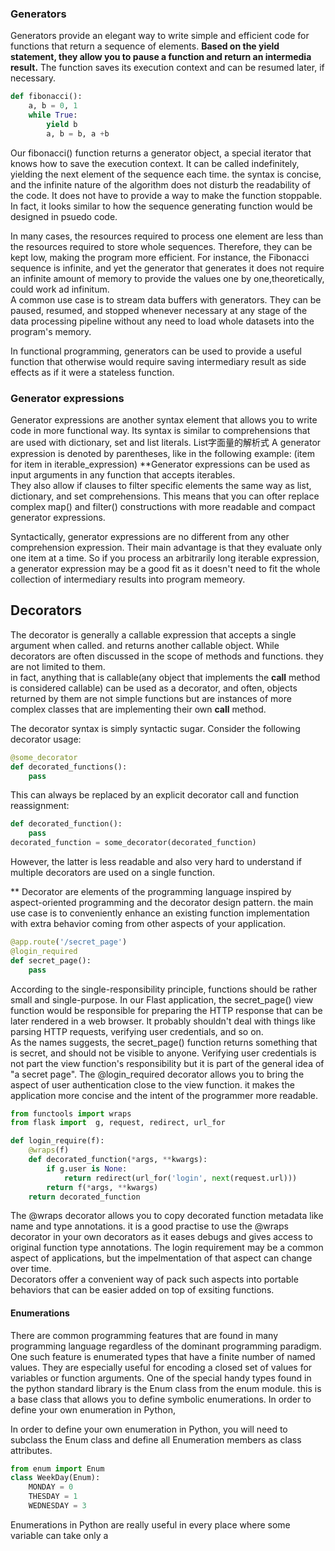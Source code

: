 ### Generators
Generators provide an elegant way to write simple and efficient code for functions
that return a sequence of elements.  **Based on the yield statement, they allow you to 
pause a function and return an intermedia result.** The function saves its execution 
context and can be resumed later, if necessary. 

```python
def fibonacci():
    a, b = 0, 1
    while True:
        yield b 
        a, b = b, a +b
```

Our fibonacci() function returns a generator object, a special iterator that knows how to save
the execution context. It can be called indefinitely, yielding the next element of the sequence 
each time.  the syntax is concise, and the infinite nature of the algorithm does not disturb the
readability of the code. It does not have to provide a way to make the function stoppable. In fact, 
it looks similar to how the sequence generating function would be designed in psuedo code. 

In many cases, the resources required to process one element are less than the resources required
to store whole sequences. Therefore, they can be kept low, making the program more efficient. 
For instance, the Fibonacci sequence is infinite, and yet the generator that generates it does not 
require an infinite amount of memory to provide the values one by one,theoretically, could work 
ad infinitum.  
A common use case is to stream data buffers with generators.  They can be paused, resumed, and stopped
whenever necessary at any stage of the data processing pipeline without any need to load whole datasets
into the program's memory. 

In functional programming, generators can be used to provide a useful function that otherwise would require
saving intermediary result as side effects as if it were a stateless function.  


### Generator expressions
Generator expressions are another syntax element that allows you to write code in more functional way. 
Its syntax is similar to comprehensions that are used with dictionary, set and list literals.
List字面量的解析式
A generator expression is denoted by parentheses, like in the following example:
(item for item in iterable_expression)
**Generator expressions can be used as input arguments in any function that accepts iterables.  
They also allow if clauses to filter specific elements the same way as list, dictionary, and set
comprehensions.  This means that you can ofter replace complex map() and filter() constructions with more 
readable and compact generator expressions. 

Syntactically, generator expressions are no different from any other comprehension expression. Their main
advantage is that they evaluate only one item at a time.  So if you process an arbitrarily long iterable 
expression, a generator expression may be a good fit as it doesn't need to fit the whole collection of 
intermediary results into program memeory.  


## Decorators
The decorator is generally a callable expression that accepts a single argument when called. and returns another
callable object. 
While decorators are often discussed in the scope of methods and functions. they are not limited to them.  
in fact, anything that is callable(any object that implements the __call__ method is considered callable)
can be used as a decorator, and often, objects returned by them are not simple functions but are instances of
more complex classes that are implementing their own __call__ method. 

The decorator syntax is simply syntactic sugar. Consider the following decorator usage:  

```python
@some_decorator
def decorated_functions():
    pass
```

This can always be replaced by an explicit decorator call and function reassignment:
```python
def decorated_function():
    pass
decorated_function = some_decorator(decorated_function)
```
However, the latter is less readable and also very hard to understand if multiple decorators are used on a single 
function.

** Decorator are elements of the programming language inspired by aspect-oriented programming and the decorator
design pattern. the main use case is to conveniently enhance an existing function implementation with extra behavior
coming from other aspects of your application.  

```python
@app.route('/secret_page')
@login_required
def secret_page():
    pass
```
According to the single-responsibility principle, functions should be rather small and single-purpose. In our Flast application, 
the secret_page() view function would be responsible for preparing the HTTP response that can be later rendered in a web 
browser.  It probably shouldn't deal with things like parsing HTTP requests, verifying user credentials, and so on.  
As the names suggests, the secret_page() function returns something that is secret, and should not be  visible to anyone. 
Verifying user credentials is not part the view function's responsibility but it is part of the general idea of
"a secret page". The @login_required decorator allows you to bring the aspect of user authentication close to the view
function. it makes the application more concise and the intent of the programmer more readable.  

```python
from functools import wraps
from flask import  g, request, redirect, url_for

def login_require(f):
    @wraps(f)
    def decorated_function(*args, **kwargs):
        if g.user is None:
            return redirect(url_for('login', next(request.url)))
        return f(*args, **kwargs)
    return decorated_function
```
The @wraps decorator allows you to copy decorated function metadata like name and type annotations.  it is a good practise
to use the @wraps decorator in your own decorators as it eases debugs and gives access to original function type annotations. 
The login requirement may be a common aspect of applications, but the impelmentation of that aspect can change over time.  
Decorators offer a convenient way of pack such aspects into portable behaviors that can be easier added on top of exsiting
functions. 



#### Enumerations
There are common programming features that are found in many programming language regardless of the dominant programming 
paradigm.  One such feature is enumerated types that have a finite number of named values. 
They are especially useful for encoding a closed set of values for variables or function arguments. 
One of the special handy types found in the python standard library is the Enum class from the enum module. 
this is a base class that allows you to define symbolic enumerations. 
In order to define your own enumeration in Python,   

In order to define your own enumeration in Python, you will need to subclass the Enum class and define all Enumeration 
members as class attributes. 
```python
from enum import Enum
class WeekDay(Enum):
    MONDAY = 0
    THESDAY = 1
    WEDNESDAY = 3

```
Enumerations in Python are really useful in every place where some variable can take only a 
